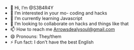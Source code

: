 - 👋 Hi, I’m @S3B4R4Y 
- 👀 I’m interested in your mo- coding and hacks
- 🌱 I’m currently learning Javascript
- 💞️ I’m looking to collaborate on hacks and things like that
- 📫 How to reach me Arrowsdealysoul@gmail.com
- 😄 Pronouns: They/them
- ⚡ Fun fact: I don't have the best English 

<!---
S3B4R4Y/S3B4R4Y is a ✨ special ✨ repository because its `README.md` (this file) appears on your GitHub profile.
You can click the Preview link to take a look at your changes.
--->
